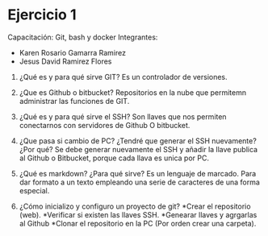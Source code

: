# Ejercicio 1
Capacitación: Git, bash y docker
Integrantes:
- Karen Rosario Gamarra Ramirez
- Jesus David Ramirez Flores

1. ¿Qué es y para qué sirve GIT?
	Es un controlador de versiones. 
	
2. ¿Que es Github o bitbucket?
	Repositorios en la nube que permitemn administrar las funciones de GIT.
	
3. ¿Qué es y para qué sirve el SSH?
	Son llaves que nos permiten conectarnos con servidores de Github O bitbucket.
	
4. ¿Que pasa si cambio de PC? ¿Tendré que generar el SSH nuevamente?¿Por qué?
	Se debe generar nuevamente el SSH y añadir la llave publica al Github o Bitbucket, porque cada llava es unica por PC.
	
5. ¿Qué es markdown? ¿Para qué sirve?
   Es un lenguaje de marcado. Para dar formato a un texto empleando una serie de caracteres de una forma especial.

6. ¿Cómo inicializo y configuro un proyecto de git?
	*Crear el repositorio (web).
	*Verificar si existen las llaves SSH.
	*Genearar llaves y agrgarlas al Github
	*Clonar el repositorio en la PC (Por orden crear una carpeta).
	
	